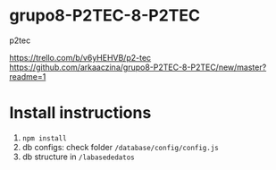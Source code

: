 # grupo8-P2TEC-8-P2TEC
p2tec

https://trello.com/b/v6yHEHVB/p2-tec
https://github.com/arkaaczina/grupo8-P2TEC-8-P2TEC/new/master?readme=1

# Install instructions
1. `npm install`
2. db configs: check folder `/database/config/config.js`
3. db structure in `/labasededatos`
